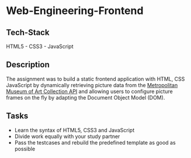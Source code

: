 # Web-Engineering-Frontend

## Tech-Stack

HTML5 - CSS3 - JavaScript

## Description

The assignment was to build a static frontend application with HTML, CSS JavaScript by dynamically retrieving picture data from the [Metropolitan Museum of Art Collection API](https://metmuseum.github.io/) and allowing users to configure picture frames on the fly by adapting the Document Object Model (DOM).

## Tasks

* Learn the syntax of HTML5, CSS3  and JavaScript
* Divide work equally with your study partner
* Pass the testcases and rebuild the predefined template as good as possible


